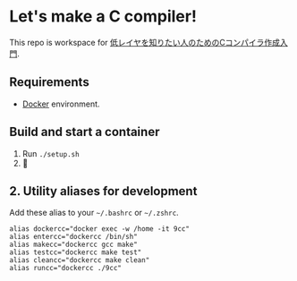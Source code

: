 # Let's make a C compiler!
This repo is workspace for [低レイヤを知りたい人のためのCコンパイラ作成入門](https://www.sigbus.info/compilerbook/).

## Requirements
- [Docker](https://www.docker.com) environment.

## Build and start a container
1. Run `./setup.sh`
2. :tada:

## 2. Utility aliases for development
Add these alias to your `~/.bashrc` or `~/.zshrc`.
```
alias dockercc="docker exec -w /home -it 9cc"
alias entercc="dockercc /bin/sh"
alias makecc="dockercc gcc make"
alias testcc="dockercc make test"
alias cleancc="dockercc make clean"
alias runcc="dockercc ./9cc"
```
